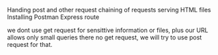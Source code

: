 Handing post and other request
chaining of requests
serving HTML files
Installing Postman
Express route



we dont use get request for sensittive information or files, plus our URL allows only small queries there no get request, we will try to use post request for that.